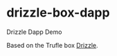 # drizzle-box-dapp
Drizzle Dapp Demo

Based on the Trufle box [Drizzle](https://www.trufflesuite.com/boxes/drizzle).
